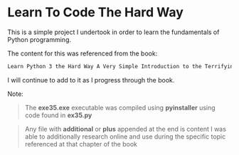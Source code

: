 # Learn To Code The Hard Way
This is a simple project I undertook in order to learn the fundamentals of Python programming.

The content for this was referenced from the book:
```sh
Learn Python 3 the Hard Way A Very Simple Introduction to the Terrifyingly Beautiful World of Computers and Code by Zed A. Shaw
```
I will continue to add to it as I progress through the book.

Note:
>The **exe35.exe** executable was compiled using **pyinstaller** using code found in **ex35.py**

>Any file with **additional** or **plus** appended at the end is content I was able to additionally research online and use during the specific topic referenced at that chapter of the book
